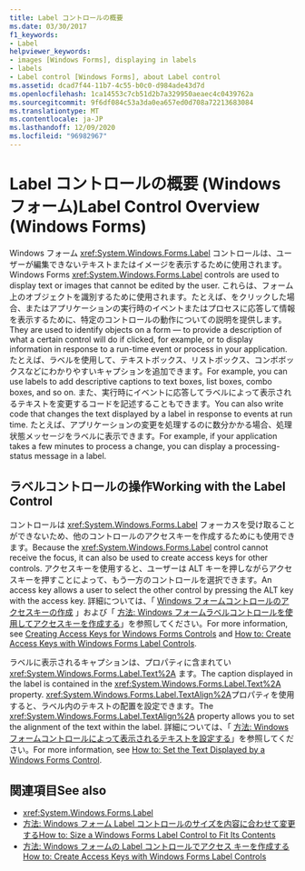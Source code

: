 ```yaml
---
title: Label コントロールの概要
ms.date: 03/30/2017
f1_keywords:
- Label
helpviewer_keywords:
- images [Windows Forms], displaying in labels
- labels
- Label control [Windows Forms], about Label control
ms.assetid: dcad7f44-11b7-4c55-b0c0-d984ade43d7d
ms.openlocfilehash: 1ca14553c7cb51d2b7a329950aeaec4c0439762a
ms.sourcegitcommit: 9f6df084c53a3da0ea657ed0d708a72213683084
ms.translationtype: MT
ms.contentlocale: ja-JP
ms.lasthandoff: 12/09/2020
ms.locfileid: "96982967"
---
```

# <a name="label-control-overview-windows-forms"></a><span data-ttu-id="4c2f3-102">Label コントロールの概要 (Windows フォーム)</span><span class="sxs-lookup"><span data-stu-id="4c2f3-102">Label Control Overview (Windows Forms)</span></span>
<span data-ttu-id="4c2f3-103">Windows フォーム <xref:System.Windows.Forms.Label> コントロールは、ユーザーが編集できないテキストまたはイメージを表示するために使用されます。</span><span class="sxs-lookup"><span data-stu-id="4c2f3-103">Windows Forms <xref:System.Windows.Forms.Label> controls are used to display text or images that cannot be edited by the user.</span></span> <span data-ttu-id="4c2f3-104">これらは、フォーム上のオブジェクトを識別するために使用されます。たとえば、をクリックした場合、またはアプリケーションの実行時のイベントまたはプロセスに応答して情報を表示するために、特定のコントロールの動作についての説明を提供します。</span><span class="sxs-lookup"><span data-stu-id="4c2f3-104">They are used to identify objects on a form — to provide a description of what a certain control will do if clicked, for example, or to display information in response to a run-time event or process in your application.</span></span> <span data-ttu-id="4c2f3-105">たとえば、ラベルを使用して、テキストボックス、リストボックス、コンボボックスなどにわかりやすいキャプションを追加できます。</span><span class="sxs-lookup"><span data-stu-id="4c2f3-105">For example, you can use labels to add descriptive captions to text boxes, list boxes, combo boxes, and so on.</span></span> <span data-ttu-id="4c2f3-106">また、実行時にイベントに応答してラベルによって表示されるテキストを変更するコードを記述することもできます。</span><span class="sxs-lookup"><span data-stu-id="4c2f3-106">You can also write code that changes the text displayed by a label in response to events at run time.</span></span> <span data-ttu-id="4c2f3-107">たとえば、アプリケーションの変更を処理するのに数分かかる場合、処理状態メッセージをラベルに表示できます。</span><span class="sxs-lookup"><span data-stu-id="4c2f3-107">For example, if your application takes a few minutes to process a change, you can display a processing-status message in a label.</span></span>  
  
## <a name="working-with-the-label-control"></a><span data-ttu-id="4c2f3-108">ラベルコントロールの操作</span><span class="sxs-lookup"><span data-stu-id="4c2f3-108">Working with the Label Control</span></span>  
 <span data-ttu-id="4c2f3-109">コントロールは <xref:System.Windows.Forms.Label> フォーカスを受け取ることができないため、他のコントロールのアクセスキーを作成するためにも使用できます。</span><span class="sxs-lookup"><span data-stu-id="4c2f3-109">Because the <xref:System.Windows.Forms.Label> control cannot receive the focus, it can also be used to create access keys for other controls.</span></span> <span data-ttu-id="4c2f3-110">アクセスキーを使用すると、ユーザーは ALT キーを押しながらアクセスキーを押すことによって、もう一方のコントロールを選択できます。</span><span class="sxs-lookup"><span data-stu-id="4c2f3-110">An access key allows a user to select the other control by pressing the ALT key with the access key.</span></span> <span data-ttu-id="4c2f3-111">詳細については、「 [Windows フォームコントロールのアクセスキーの作成](how-to-create-access-keys-for-windows-forms-controls.md) 」および「 [方法: Windows フォームラベルコントロールを使用してアクセスキーを作成する](how-to-create-access-keys-with-windows-forms-label-controls.md)」を参照してください。</span><span class="sxs-lookup"><span data-stu-id="4c2f3-111">For more information, see [Creating Access Keys for Windows Forms Controls](how-to-create-access-keys-for-windows-forms-controls.md) and [How to: Create Access Keys with Windows Forms Label Controls](how-to-create-access-keys-with-windows-forms-label-controls.md).</span></span>  
  
 <span data-ttu-id="4c2f3-112">ラベルに表示されるキャプションは、プロパティに含まれてい <xref:System.Windows.Forms.Label.Text%2A> ます。</span><span class="sxs-lookup"><span data-stu-id="4c2f3-112">The caption displayed in the label is contained in the <xref:System.Windows.Forms.Label.Text%2A> property.</span></span> <span data-ttu-id="4c2f3-113"><xref:System.Windows.Forms.Label.TextAlign%2A>プロパティを使用すると、ラベル内のテキストの配置を設定できます。</span><span class="sxs-lookup"><span data-stu-id="4c2f3-113">The <xref:System.Windows.Forms.Label.TextAlign%2A> property allows you to set the alignment of the text within the label.</span></span> <span data-ttu-id="4c2f3-114">詳細については、「 [方法: Windows フォームコントロールによって表示されるテキストを設定する](how-to-set-the-text-displayed-by-a-windows-forms-control.md)」を参照してください。</span><span class="sxs-lookup"><span data-stu-id="4c2f3-114">For more information, see [How to: Set the Text Displayed by a Windows Forms Control](how-to-set-the-text-displayed-by-a-windows-forms-control.md).</span></span>  
  
## <a name="see-also"></a><span data-ttu-id="4c2f3-115">関連項目</span><span class="sxs-lookup"><span data-stu-id="4c2f3-115">See also</span></span>

- <xref:System.Windows.Forms.Label>
- [<span data-ttu-id="4c2f3-116">方法: Windows フォーム Label コントロールのサイズを内容に合わせて変更する</span><span class="sxs-lookup"><span data-stu-id="4c2f3-116">How to: Size a Windows Forms Label Control to Fit Its Contents</span></span>](how-to-size-a-windows-forms-label-control-to-fit-its-contents.md)
- [<span data-ttu-id="4c2f3-117">方法: Windows フォームの Label コントロールでアクセス キーを作成する</span><span class="sxs-lookup"><span data-stu-id="4c2f3-117">How to: Create Access Keys with Windows Forms Label Controls</span></span>](how-to-create-access-keys-with-windows-forms-label-controls.md)
